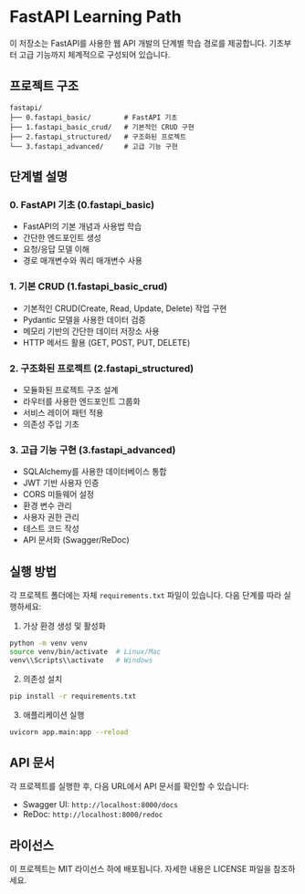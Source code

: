 # FastAPI Learning Path

이 저장소는 FastAPI를 사용한 웹 API 개발의 단계별 학습 경로를 제공합니다. 기초부터 고급 기능까지 체계적으로 구성되어 있습니다.

## 프로젝트 구조

```
fastapi/
├── 0.fastapi_basic/        # FastAPI 기초
├── 1.fastapi_basic_crud/   # 기본적인 CRUD 구현
├── 2.fastapi_structured/   # 구조화된 프로젝트
└── 3.fastapi_advanced/     # 고급 기능 구현
```

## 단계별 설명

### 0. FastAPI 기초 (0.fastapi_basic)
- FastAPI의 기본 개념과 사용법 학습
- 간단한 엔드포인트 생성
- 요청/응답 모델 이해
- 경로 매개변수와 쿼리 매개변수 사용

### 1. 기본 CRUD (1.fastapi_basic_crud)
- 기본적인 CRUD(Create, Read, Update, Delete) 작업 구현
- Pydantic 모델을 사용한 데이터 검증
- 메모리 기반의 간단한 데이터 저장소 사용
- HTTP 메서드 활용 (GET, POST, PUT, DELETE)

### 2. 구조화된 프로젝트 (2.fastapi_structured)
- 모듈화된 프로젝트 구조 설계
- 라우터를 사용한 엔드포인트 그룹화
- 서비스 레이어 패턴 적용
- 의존성 주입 기초

### 3. 고급 기능 구현 (3.fastapi_advanced)
- SQLAlchemy를 사용한 데이터베이스 통합
- JWT 기반 사용자 인증
- CORS 미들웨어 설정
- 환경 변수 관리
- 사용자 권한 관리
- 테스트 코드 작성
- API 문서화 (Swagger/ReDoc)

## 실행 방법

각 프로젝트 폴더에는 자체 `requirements.txt` 파일이 있습니다. 다음 단계를 따라 실행하세요:

1. 가상 환경 생성 및 활성화
```bash
python -m venv venv
source venv/bin/activate  # Linux/Mac
venv\\Scripts\\activate   # Windows
```

2. 의존성 설치
```bash
pip install -r requirements.txt
```

3. 애플리케이션 실행
```bash
uvicorn app.main:app --reload
```

## API 문서

각 프로젝트를 실행한 후, 다음 URL에서 API 문서를 확인할 수 있습니다:
- Swagger UI: `http://localhost:8000/docs`
- ReDoc: `http://localhost:8000/redoc`

## 라이선스

이 프로젝트는 MIT 라이선스 하에 배포됩니다. 자세한 내용은 LICENSE 파일을 참조하세요.
